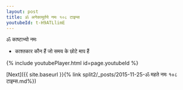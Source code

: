 ```yaml
---
layout: post
title: ॐ अनेकामूर्तये नमः १०८ टाइम्स
youtubeId: t-H9ATLlimE
---
```

 
 
 ॐ काष्टाभ्यो नमः  
 
 -  काश्तकार कौन हैं जो समय के छोटे माप हैं 
 
  
 
  
 
 
 
 
 
 


{% include youtubePlayer.html id=page.youtubeId %}
 
[Next]({{ site.baseurl }}{% link  split2/_posts/2015-11-25-ॐ महते नमः १०८ टाइम्स.md%})
 
